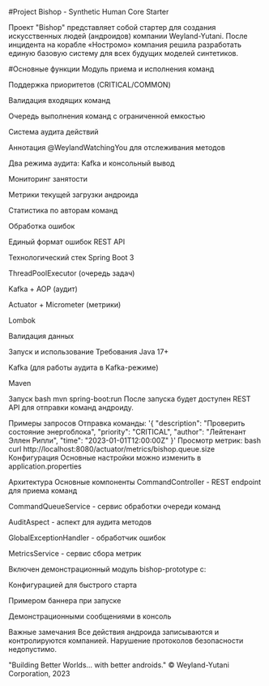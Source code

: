 #Project Bishop - Synthetic Human Core Starter

Проект "Bishop" представляет собой стартер для создания искусственных людей (андроидов) компании Weyland-Yutani. После инцидента на корабле «Ностромо» компания решила разработать единую базовую систему для всех будущих моделей синтетиков.

#Основные функции
Модуль приема и исполнения команд

Поддержка приоритетов (CRITICAL/COMMON)

Валидация входящих команд

Очередь выполнения команд с ограниченной емкостью

Система аудита действий

Аннотация @WeylandWatchingYou для отслеживания методов

Два режима аудита: Kafka и консольный вывод

Мониторинг занятости

Метрики текущей загрузки андроида

Статистика по авторам команд

Обработка ошибок

Единый формат ошибок REST API

Технологический стек
Spring Boot 3

ThreadPoolExecutor (очередь задач)

Kafka + AOP (аудит)

Actuator + Micrometer (метрики)

Lombok

Валидация данных

Запуск и использование
Требования
Java 17+

Kafka (для работы аудита в Kafka-режиме)

Maven

Запуск
bash
mvn spring-boot:run
После запуска будет доступен REST API для отправки команд андроиду.

Примеры запросов
Отправка команды:
'{
    "description": "Проверить состояние энергоблока",
    "priority": "CRITICAL",
    "author": "Лейтенант Эллен Рипли",
    "time": "2023-01-01T12:00:00Z"
}'
Просмотр метрик:
bash
curl http://localhost:8080/actuator/metrics/bishop.queue.size
Конфигурация
Основные настройки можно изменить в application.properties

Архитектура
Основные компоненты
CommandController - REST endpoint для приема команд

CommandQueueService - сервис обработки очереди команд

AuditAspect - аспект для аудита методов

GlobalExceptionHandler - обработчик ошибок

MetricsService - сервис сбора метрик

Включен демонстрационный модуль bishop-prototype с:

Конфигурацией для быстрого старта

Примером баннера при запуске

Демонстрационными сообщениями в консоль

Важные замечания
Все действия андроида записываются и контролируются компанией. Нарушение протоколов безопасности недопустимо.

"Building Better Worlds... with better androids."
© Weyland-Yutani Corporation, 2023
